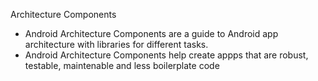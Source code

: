 Architecture Components

- Android Architecture Components are a guide to Android app architecture with libraries for different tasks.
- Android Architecture Components help create appps that are robust, testable, maintenable and less boilerplate code
